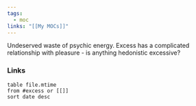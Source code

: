 ```yaml
---
tags:
  - moc
links: "[[My MOCs]]"
---
```

 Undeserved waste of psychic energy. Excess has a complicated relationship with pleasure  - is anything hedonistic excessive? 
### Links
```dataview
table file.mtime
from #excess or [[]]
sort date desc
```
